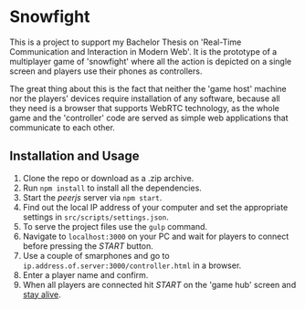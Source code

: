 

# Snowfight

This is a project to support my Bachelor Thesis on 'Real-Time Communication and Interaction in Modern Web'. It is the prototype of a multiplayer game of 'snowfight' where all the action is depicted on a single screen and players use their phones as controllers.

The great thing about this is the fact that neither the 'game host' machine nor the players' devices require installation of any software, because all they need is a browser that supports WebRTC technology, as the whole game and the 'controller' code are served as simple web applications that communicate to each other.

## Installation and Usage

1. Clone the repo or download as a .zip archive.
2. Run `npm install` to install all the dependencies.
3. Start the *peerjs* server via `npm start`.
4. Find out the local IP address of your computer and set the appropriate settings in `src/scripts/settings.json`.
5. To serve the project files use the `gulp` command.
6. Navigate to `localhost:3000` on your PC and wait for players to connect before pressing the *START* button.
7. Use a couple of smarphones and go to `ip.address.of.server:3000/controller.html` in a browser.
8. Enter a player name and confirm.
9. When all players are connected hit *START* on the 'game hub' screen and [stay alive](https://www.youtube.com/watch?v=I_izvAbhExY).
